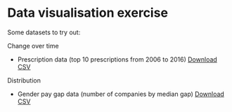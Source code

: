 # Data visualisation exercise

Some datasets to try out:

Change over time
- Prescription data (top 10 prescriptions from 2006 to 2016) [Download CSV](https://sophiewarnes.github.io/Training/datavizfiles/prescription_data.csv)

Distribution
- Gender pay gap data (number of companies by median gap) [Download CSV](https://sophiewarnes.github.io/Training/Files/paygapdata.csv)

